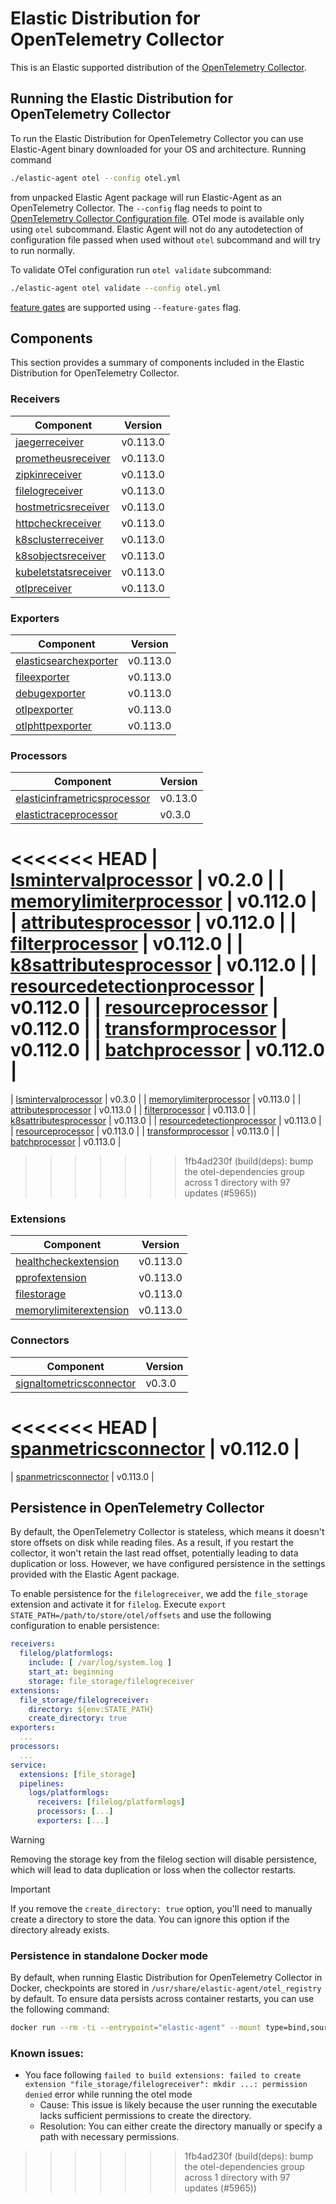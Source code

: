 # Elastic Distribution for OpenTelemetry Collector

This is an Elastic supported distribution of the [OpenTelemetry Collector](https://github.com/open-telemetry/opentelemetry-collector).

## Running the Elastic Distribution for OpenTelemetry Collector

To run the Elastic Distribution for OpenTelemetry Collector you can use Elastic-Agent binary downloaded for your OS and architecture.
Running command

```bash
./elastic-agent otel --config otel.yml
```

from unpacked Elastic Agent package will run Elastic-Agent as an OpenTelemetry Collector. The `--config` flag needs to point to [OpenTelemetry Collector Configuration file](https://opentelemetry.io/docs/collector/configuration/). OTel mode is available only using `otel` subcommand. Elastic Agent will not do any autodetection of configuration file passed when used without `otel` subcommand and will try to run normally.

To validate OTel configuration run `otel validate` subcommand:

```bash
./elastic-agent otel validate --config otel.yml
```

[feature gates](https://github.com/open-telemetry/opentelemetry-collector/blob/main/featuregate/README.md#controlling-gates) are supported using `--feature-gates` flag.

## Components

This section provides a summary of components included in the Elastic Distribution for OpenTelemetry Collector.

### Receivers

| Component | Version |
|---|---|
| [jaegerreceiver](https://github.com/open-telemetry/opentelemetry-collector-contrib/blob/receiver/jaegerreceiver/v0.113.0/receiver/jaegerreceiver/README.md) | v0.113.0 |
| [prometheusreceiver](https://github.com/open-telemetry/opentelemetry-collector-contrib/blob/receiver/prometheusreceiver/v0.113.0/receiver/prometheusreceiver/README.md) | v0.113.0 |
| [zipkinreceiver](https://github.com/open-telemetry/opentelemetry-collector-contrib/blob/receiver/zipkinreceiver/v0.113.0/receiver/zipkinreceiver/README.md) | v0.113.0 |
| [filelogreceiver](https://github.com/open-telemetry/opentelemetry-collector-contrib/blob/receiver/filelogreceiver/v0.113.0/receiver/filelogreceiver/README.md) | v0.113.0 |
| [hostmetricsreceiver](https://github.com/open-telemetry/opentelemetry-collector-contrib/blob/receiver/hostmetricsreceiver/v0.113.0/receiver/hostmetricsreceiver/README.md) | v0.113.0 |
| [httpcheckreceiver](https://github.com/open-telemetry/opentelemetry-collector-contrib/blob/receiver/httpcheckreceiver/v0.113.0/receiver/httpcheckreceiver/README.md) | v0.113.0 |
| [k8sclusterreceiver](https://github.com/open-telemetry/opentelemetry-collector-contrib/blob/receiver/k8sclusterreceiver/v0.113.0/receiver/k8sclusterreceiver/README.md) | v0.113.0 |
| [k8sobjectsreceiver](https://github.com/open-telemetry/opentelemetry-collector-contrib/blob/receiver/k8sobjectsreceiver/v0.113.0/receiver/k8sobjectsreceiver/README.md) | v0.113.0 |
| [kubeletstatsreceiver](https://github.com/open-telemetry/opentelemetry-collector-contrib/blob/receiver/kubeletstatsreceiver/v0.113.0/receiver/kubeletstatsreceiver/README.md) | v0.113.0 |
| [otlpreceiver](https://github.com/open-telemetry/opentelemetry-collector/blob/receiver/otlpreceiver/v0.113.0/receiver/otlpreceiver/README.md) | v0.113.0 |

### Exporters

| Component | Version |
|---|---|
| [elasticsearchexporter](https://github.com/open-telemetry/opentelemetry-collector-contrib/blob/exporter/elasticsearchexporter/v0.113.0/exporter/elasticsearchexporter/README.md) | v0.113.0 |
| [fileexporter](https://github.com/open-telemetry/opentelemetry-collector-contrib/blob/exporter/fileexporter/v0.113.0/exporter/fileexporter/README.md) | v0.113.0 |
| [debugexporter](https://github.com/open-telemetry/opentelemetry-collector/blob/exporter/debugexporter/v0.113.0/exporter/debugexporter/README.md) | v0.113.0 |
| [otlpexporter](https://github.com/open-telemetry/opentelemetry-collector/blob/exporter/otlpexporter/v0.113.0/exporter/otlpexporter/README.md) | v0.113.0 |
| [otlphttpexporter](https://github.com/open-telemetry/opentelemetry-collector/blob/exporter/otlphttpexporter/v0.113.0/exporter/otlphttpexporter/README.md) | v0.113.0 |

### Processors

| Component | Version |
|---|---|
| [elasticinframetricsprocessor](https://github.com/elastic/opentelemetry-collector-components/blob/processor/elasticinframetricsprocessor/v0.13.0/processor/elasticinframetricsprocessor/README.md) | v0.13.0 |
| [elastictraceprocessor](https://github.com/elastic/opentelemetry-collector-components/blob/processor/elastictraceprocessor/v0.3.0/processor/elastictraceprocessor/README.md) | v0.3.0 |
<<<<<<< HEAD
| [lsmintervalprocessor](https://github.com/elastic/opentelemetry-collector-components/blob/processor/lsmintervalprocessor/v0.2.0/processor/lsmintervalprocessor/README.md) | v0.2.0 |
| [memorylimiterprocessor](https://github.com/open-telemetry/opentelemetry-collector/blob/processor/memorylimiterprocessor/v0.112.0/processor/memorylimiterprocessor/README.md) | v0.112.0 |
| [attributesprocessor](https://github.com/open-telemetry/opentelemetry-collector-contrib/blob/processor/attributesprocessor/v0.112.0/processor/attributesprocessor/README.md) | v0.112.0 |
| [filterprocessor](https://github.com/open-telemetry/opentelemetry-collector-contrib/blob/processor/filterprocessor/v0.112.0/processor/filterprocessor/README.md) | v0.112.0 |
| [k8sattributesprocessor](https://github.com/open-telemetry/opentelemetry-collector-contrib/blob/processor/k8sattributesprocessor/v0.112.0/processor/k8sattributesprocessor/README.md) | v0.112.0 |
| [resourcedetectionprocessor](https://github.com/open-telemetry/opentelemetry-collector-contrib/blob/processor/resourcedetectionprocessor/v0.112.0/processor/resourcedetectionprocessor/README.md) | v0.112.0 |
| [resourceprocessor](https://github.com/open-telemetry/opentelemetry-collector-contrib/blob/processor/resourceprocessor/v0.112.0/processor/resourceprocessor/README.md) | v0.112.0 |
| [transformprocessor](https://github.com/open-telemetry/opentelemetry-collector-contrib/blob/processor/transformprocessor/v0.112.0/processor/transformprocessor/README.md) | v0.112.0 |
| [batchprocessor](https://github.com/open-telemetry/opentelemetry-collector/blob/processor/batchprocessor/v0.112.0/processor/batchprocessor/README.md) | v0.112.0 |
=======
| [lsmintervalprocessor](https://github.com/elastic/opentelemetry-collector-components/blob/processor/lsmintervalprocessor/v0.3.0/processor/lsmintervalprocessor/README.md) | v0.3.0 |
| [memorylimiterprocessor](https://github.com/open-telemetry/opentelemetry-collector/blob/processor/memorylimiterprocessor/v0.113.0/processor/memorylimiterprocessor/README.md) | v0.113.0 |
| [attributesprocessor](https://github.com/open-telemetry/opentelemetry-collector-contrib/blob/processor/attributesprocessor/v0.113.0/processor/attributesprocessor/README.md) | v0.113.0 |
| [filterprocessor](https://github.com/open-telemetry/opentelemetry-collector-contrib/blob/processor/filterprocessor/v0.113.0/processor/filterprocessor/README.md) | v0.113.0 |
| [k8sattributesprocessor](https://github.com/open-telemetry/opentelemetry-collector-contrib/blob/processor/k8sattributesprocessor/v0.113.0/processor/k8sattributesprocessor/README.md) | v0.113.0 |
| [resourcedetectionprocessor](https://github.com/open-telemetry/opentelemetry-collector-contrib/blob/processor/resourcedetectionprocessor/v0.113.0/processor/resourcedetectionprocessor/README.md) | v0.113.0 |
| [resourceprocessor](https://github.com/open-telemetry/opentelemetry-collector-contrib/blob/processor/resourceprocessor/v0.113.0/processor/resourceprocessor/README.md) | v0.113.0 |
| [transformprocessor](https://github.com/open-telemetry/opentelemetry-collector-contrib/blob/processor/transformprocessor/v0.113.0/processor/transformprocessor/README.md) | v0.113.0 |
| [batchprocessor](https://github.com/open-telemetry/opentelemetry-collector/blob/processor/batchprocessor/v0.113.0/processor/batchprocessor/README.md) | v0.113.0 |
>>>>>>> 1fb4ad230f (build(deps): bump the otel-dependencies group across 1 directory with 97 updates (#5965))

### Extensions

| Component | Version |
|---|---|
| [healthcheckextension](https://github.com/open-telemetry/opentelemetry-collector-contrib/blob/extension/healthcheckextension/v0.113.0/extension/healthcheckextension/README.md) | v0.113.0 |
| [pprofextension](https://github.com/open-telemetry/opentelemetry-collector-contrib/blob/extension/pprofextension/v0.113.0/extension/pprofextension/README.md) | v0.113.0 |
| [filestorage](https://github.com/open-telemetry/opentelemetry-collector-contrib/blob/extension/storage/filestorage/v0.113.0/extension/storage/filestorage/README.md) | v0.113.0 |
| [memorylimiterextension](https://github.com/open-telemetry/opentelemetry-collector/blob/extension/memorylimiterextension/v0.113.0/extension/memorylimiterextension/README.md) | v0.113.0 |

### Connectors

| Component | Version |
|---|---|
| [signaltometricsconnector](https://github.com/elastic/opentelemetry-collector-components/blob/connector/signaltometricsconnector/v0.3.0/connector/signaltometricsconnector/README.md) | v0.3.0 |
<<<<<<< HEAD
| [spanmetricsconnector](https://github.com/open-telemetry/opentelemetry-collector-contrib/blob/connector/spanmetricsconnector/v0.112.0/connector/spanmetricsconnector/README.md) | v0.112.0 |
=======
| [spanmetricsconnector](https://github.com/open-telemetry/opentelemetry-collector-contrib/blob/connector/spanmetricsconnector/v0.113.0/connector/spanmetricsconnector/README.md) | v0.113.0 |
## Persistence in OpenTelemetry Collector

By default, the OpenTelemetry Collector is stateless, which means it doesn't store offsets on disk while reading files. As a result, if you restart the collector, it won't retain the last read offset, potentially leading to data duplication or loss. However, we have configured persistence in the settings provided with the Elastic Agent package. 

To enable persistence for the `filelogreceiver`, we add the `file_storage` extension and activate it for `filelog`. 
Execute `export STATE_PATH=/path/to/store/otel/offsets` and use the following configuration to enable persistence:

```yaml
receivers:
  filelog/platformlogs:
    include: [ /var/log/system.log ]
    start_at: beginning
    storage: file_storage/filelogreceiver
extensions:
  file_storage/filelogreceiver:
    directory: ${env:STATE_PATH}
    create_directory: true
exporters:
  ...
processors:
  ...
service:
  extensions: [file_storage]
  pipelines:
    logs/platformlogs:
      receivers: [filelog/platformlogs]
      processors: [...]
      exporters: [...]
```

> [!WARNING]  
Removing the storage key from the filelog section will disable persistence, which will lead to data duplication or loss when the collector restarts.

> [!IMPORTANT]  
If you remove the `create_directory: true` option, you'll need to manually create a directory to store the data. You can ignore this option if the directory already exists.

### Persistence in standalone Docker mode

By default, when running Elastic Distribution for OpenTelemetry Collector in Docker, checkpoints are stored in `/usr/share/elastic-agent/otel_registry` by default. To ensure data persists across container restarts, you can use the following command:

```bash
docker run --rm -ti --entrypoint="elastic-agent" --mount type=bind,source=/path/on/host,target=/usr/share/elastic-agent/otel_registry  docker.elastic.co/beats/elastic-agent:9.0.0-SNAPSHOT otel
```

### Known issues:
-  You face following `failed to build extensions: failed to create extension "file_storage/filelogreceiver": mkdir ...: permission denied` error while running the otel mode
	- Cause: This issue is likely because the user running the executable lacks sufficient permissions to create the directory.
	- Resolution: You can either create the directory manually or specify a path with necessary permissions.
>>>>>>> 1fb4ad230f (build(deps): bump the otel-dependencies group across 1 directory with 97 updates (#5965))
